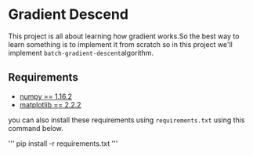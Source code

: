 # Gradient Descend

This project is all about learning how gradient works.So the best way to learn something is to implement it from scratch so in this project we'll implement `batch-gradient-descent`algorithm.

## Requirements
- [numpy == 1.16.2](https://pypi.org/project/numpy/) 
- [matplotlib == 2.2.2](https://pypi.org/project/matplotlib/)

you can also install these requirements using `requirements.txt` using this command below.

'''
pip install -r requirements.txt
'''
